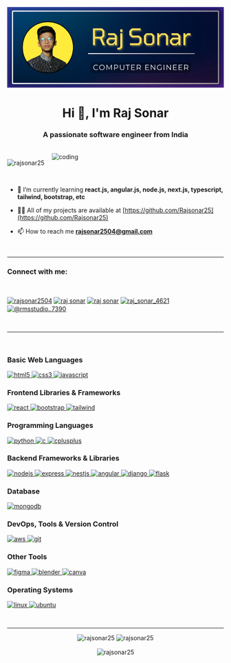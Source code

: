 <div align="center">
  <img src="https://github.com/Rajsonar25/Rajsonar25/blob/main/Raj%20Sonar.png" alt="logo">
</div>

<h1 align="center">Hi 👋, I'm Raj Sonar</h1>
<h3 align="center">A passionate software engineer from India</h3>
<br/>
<img align="right" alt="coding" width="400" src="https://user-images.githubusercontent.com/55389276/140866485-8fb1c876-9a8f-4d6a-98dc-08c4981eaf70.gif">

<p align="left"> <img src="https://komarev.com/ghpvc/?username=rajsonar25&label=Profile%20views&color=0e75b6&style=flat" alt="rajsonar25" /> </p>
<br/>

- 🌱 I’m currently learning **react.js, angular.js, node.js, next.js, typescript, tailwind, bootstrap, etc**

- 👨‍💻 All of my projects are available at [https://github.com/Rajsonar25](https://github.com/Rajsonar25)
- 📫 How to reach me **rajsonar2504@gmail.com**
 <br/>
<hr/>
<h3 align="left">Connect with me:</h3>
<br/>
<p align="left">
<a href="https://twitter.com/rajsonar2504" target="blank"><img align="center" src="https://raw.githubusercontent.com/rahuldkjain/github-profile-readme-generator/master/src/images/icons/Social/twitter.svg" alt="rajsonar2504" height="30" width="40" /></a>
<a href="https://linkedin.com/in/raj sonar" target="blank"><img align="center" src="https://raw.githubusercontent.com/rahuldkjain/github-profile-readme-generator/master/src/images/icons/Social/linked-in-alt.svg" alt="raj sonar" height="30" width="40" /></a>
<a href="https://fb.com/raj sonar" target="blank"><img align="center" src="https://raw.githubusercontent.com/rahuldkjain/github-profile-readme-generator/master/src/images/icons/Social/facebook.svg" alt="raj sonar" height="30" width="40" /></a>
<a href="https://instagram.com/raj_sonar_4621" target="blank"><img align="center" src="https://raw.githubusercontent.com/rahuldkjain/github-profile-readme-generator/master/src/images/icons/Social/instagram.svg" alt="raj_sonar_4621" height="30" width="40" /></a>
<a href="https://www.youtube.com/c/@rmsstudio..7390" target="blank"><img align="center" src="https://raw.githubusercontent.com/rahuldkjain/github-profile-readme-generator/master/src/images/icons/Social/youtube.svg" alt="@rmsstudio..7390" height="30" width="40" /></a>
</p>
<br/>
<hr/>
<br/>
<p align="left" > 

  <!-- Basic Web Languages -->
  <h3>Basic Web Languages</h3>
  <a href="https://www.w3.org/html/" target="_blank" rel="noreferrer"> 
    <img src="https://camo.githubusercontent.com/d4d9d935f85b68223a3514c6a889ea3ed6a77afb5f560c05baa1a1b168077830/68747470733a2f2f696d672e736869656c64732e696f2f62616467652f68746d6c352d2532334533344632362e7376673f7374796c653d666f722d7468652d6261646765266c6f676f3d68746d6c35266c6f676f436f6c6f723d7768697465" alt="html5" height="30"/> 
  </a> 
  <a href="https://www.w3schools.com/css/" target="_blank" rel="noreferrer"> 
    <img src="https://camo.githubusercontent.com/930c71eac967cc5cec61c0aa08ba3719f9cb68e28cdffa63b28b0a31be1663b4/68747470733a2f2f696d672e736869656c64732e696f2f62616467652f637373332d2532333135373242362e7376673f7374796c653d666f722d7468652d6261646765266c6f676f3d63737333266c6f676f436f6c6f723d7768697465" alt="css3" height="30"/> 
  </a> 
  <a href="https://developer.mozilla.org/en-US/docs/Web/JavaScript" target="_blank" rel="noreferrer"> 
    <img src="https://camo.githubusercontent.com/29d02b3669d6450d67e043cf5909e740dcb94c1e2306d88ac48b15b4ec55dc65/68747470733a2f2f696d672e736869656c64732e696f2f62616467652f6a6176617363726970742d2532333332333333302e7376673f7374796c653d666f722d7468652d6261646765266c6f676f3d6a617661736372697074266c6f676f436f6c6f723d253233463744463145" alt="javascript"  height="30"/> 
  </a> 
  
  <!-- Frontend Libraries & Frameworks -->
  <h3>Frontend Libraries & Frameworks</h3>
  <a href="https://reactjs.org/" target="_blank" rel="noreferrer"> 
    <img src="https://camo.githubusercontent.com/f93e05694a6f01f2f6a37713a454a942442a5ff2b33083891096a6f7e57842f8/68747470733a2f2f696d672e736869656c64732e696f2f62616467652f72656163742d2532333230323332612e7376673f7374796c653d666f722d7468652d6261646765266c6f676f3d7265616374266c6f676f436f6c6f723d253233363144414642" alt="react" height="30"/> 
  </a> 
  <a href="https://getbootstrap.com" target="_blank" rel="noreferrer"> 
    <img src="https://img.shields.io/badge/Bootstrap-563D7C?style=for-the-badge&logo=bootstrap&logoColor=white" alt="bootstrap" height="30"/> 
  </a> 
  <a href="https://tailwindcss.com/" target="_blank" rel="noreferrer"> 
    <img src="https://img.shields.io/badge/Tailwind_CSS-38B2AC?style=for-the-badge&logo=tailwind-css&logoColor=white" alt="tailwind" height="30"/> 
  </a>
  
  <!-- Programming Languages -->
  <h3>Programming Languages</h3>
  <a href="https://www.python.org" target="_blank" rel="noreferrer"> 
    <img src="https://img.shields.io/badge/Python-FFD43B?style=for-the-badge&logo=python&logoColor=blue" alt="python"  height="30"/> 
  </a> 
  <a href="https://www.cprogramming.com/" target="_blank" rel="noreferrer"> 
    <img src="https://img.shields.io/badge/C-00599C?style=for-the-badge&logo=c&logoColor=white" alt="c"  height="30"/> 
  </a> 
  <a href="https://www.w3schools.com/cpp/" target="_blank" rel="noreferrer"> 
    <img src="https://img.shields.io/badge/C%2B%2B-00599C?style=for-the-badge&logo=c%2B%2B&logoColor=white" alt="cplusplus" height="30"/> 
  </a> 
  
  <!-- Backend Frameworks & Libraries -->
  <h3>Backend Frameworks & Libraries</h3>
  <a href="https://nodejs.org" target="_blank" rel="noreferrer"> 
    <img src="https://img.shields.io/badge/Node%20js-339933?style=for-the-badge&logo=nodedotjs&logoColor=white" alt="nodejs"  height="30"/> 
  </a> 
  <a href="https://expressjs.com" target="_blank" rel="noreferrer"> 
    <img src="https://img.shields.io/badge/Express%20js-000000?style=for-the-badge&logo=express&logoColor=white" alt="express"  height="30"/> 
  </a> 
  <a href="https://nestjs.com/" target="_blank" rel="noreferrer"> 
    <img src="https://img.shields.io/badge/next%20js-000000?style=for-the-badge&logo=nextdotjs&logoColor=white" alt="nestjs"  height="30"/> 
  </a> 
  <a href="https://angular.io" target="_blank" rel="noreferrer"> 
    <img src="https://img.shields.io/badge/AngularJS-E23237?style=for-the-badge&logo=angularjs&logoColor=white" alt="angular" height="30"/> 
  </a> 
  <a href="https://www.djangoproject.com/" target="_blank" rel="noreferrer"> 
    <img src="https://img.shields.io/badge/Django-092E20?style=for-the-badge&logo=django&logoColor=green" alt="django"  height="30"/> 
  </a> 
  <a href="https://flask.palletsprojects.com/" target="_blank" rel="noreferrer"> 
    <img src="https://img.shields.io/badge/Flask-000000?style=for-the-badge&logo=flask&logoColor=white" alt="flask" height="30"/> 
  </a> 
  
  <!-- Database -->
  <h3>Database</h3>
  <a href="https://www.mongodb.com/" target="_blank" rel="noreferrer"> 
    <img src="https://img.shields.io/badge/MongoDB-4EA94B?style=for-the-badge&logo=mongodb&logoColor=white" alt="mongodb" height="30"/> 
  </a> 
  
  <!-- DevOps, Tools & Version Control -->
  <h3>DevOps, Tools & Version Control</h3>
  <a href="https://aws.amazon.com" target="_blank" rel="noreferrer"> 
    <img src="https://img.shields.io/badge/Amazon_AWS-FF9900?style=for-the-badge&logo=amazonaws&logoColor=white" alt="aws" height="30"/> 
  </a> 
  <a href="https://git-scm.com/" target="_blank" rel="noreferrer"> 
    <img src="https://img.shields.io/badge/GIT-E44C30?style=for-the-badge&logo=git&logoColor=white" alt="git" height="30"/> 
  </a> 
  
  <!-- Other Tools -->
  <h3>Other Tools</h3>
  <a href="https://www.figma.com/" target="_blank" rel="noreferrer"> 
    <img src="https://img.shields.io/badge/Figma-F24E1E?style=for-the-badge&logo=figma&logoColor=white" alt="figma"  height="30"/> 
  </a> 
  
  
  <a href="https://www.blender.org/" target="_blank" rel="noreferrer"> 
    <img src="https://img.shields.io/badge/blender-%23F5792A.svg?style=for-the-badge&logo=blender&logoColor=white" alt="blender"  height="30"/> 
  </a> 
  <a href="https://www.canva.com/" target="_blank" rel="noreferrer"> 
    <img src="https://img.shields.io/badge/Canva-%2300C4CC.svg?&style=for-the-badge&logo=Canva&logoColor=white" alt="canva" height="30"/> 
  </a> 

<h3>Operating Systems</h3>
<a href="https://www.linux.org/" target="_blank" rel="noreferrer"> 
    <img src="https://img.shields.io/badge/Linux-FCC624?style=for-the-badge&logo=linux&logoColor=black" alt="linux"  height="30"/> 
  </a> 
  <a href="https://ubuntu.com/download/desktop/thank-you?version=24.04.1&architecture=amd64&lts=true" target="_blank" rel="noreferrer"> 
    <img src="https://img.shields.io/badge/Ubuntu-E95420?style=for-the-badge&logo=ubuntu&logoColor=white" alt="ubuntu"  height="30"/> 
  </a> 

</p>


<br/>
<hr/>
<p align="center">
  <img src="https://github-readme-stats.vercel.app/api/top-langs?username=rajsonar25&show_icons=true&locale=en&layout=compact" alt="rajsonar25" />
   <img src="https://github-readme-streak-stats.herokuapp.com/?user=rajsonar25&" alt="rajsonar25" />
</p>

<p align="center">
 
  <img align="center" src="https://github-readme-stats.vercel.app/api?username=rajsonar25&show_icons=true&locale=en" alt="rajsonar25" />
  
</p>
